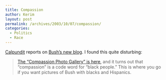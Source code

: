 ```yaml
---
title: Compassion
author: Kerim
layout: post
permalink: /archives/2003/10/07/compassion/
categories:
  - Politics
  - Race
---
```

<a href="http://www.calpundit.com/archives/002370.html" onclick="_gaq.push(['_trackEvent', 'outbound-article', 'http://www.calpundit.com/archives/002370.html', 'Calpundit']);" >Calpundit</a> reports on <a href="http://georgewbush.com/blog/" onclick="_gaq.push(['_trackEvent', 'outbound-article', 'http://georgewbush.com/blog/', 'Bush&#8217;s new blog']);" >Bush&#8217;s new blog</a>. I found this quite disturbing:


>   <a href="http://georgewbush.com/Compassion/PhotoAlbum.aspx?gallery=29" onclick="_gaq.push(['_trackEvent', 'outbound-article', 'http://georgewbush.com/Compassion/PhotoAlbum.aspx?gallery=29', 'The &#8220;Compassion Photo Gallery&#8221; is here,']);" >The &#8220;Compassion Photo Gallery&#8221; is here,</a> and it turns out that &#8220;compassion&#8221; is a code word for &#8220;black people.&#8221; This is where you go if you want pictures of Bush with blacks and Hispanics.


